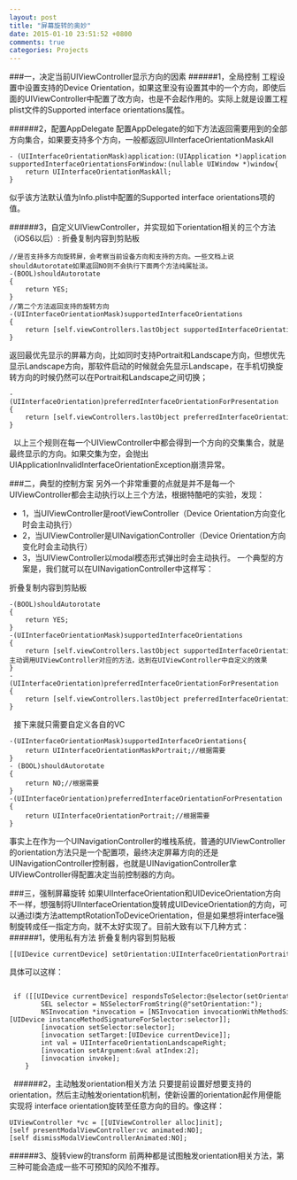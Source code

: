 ```yaml
---
layout: post
title: "屏幕旋转的奥妙"
date: 2015-01-10 23:51:52 +0800
comments: true
categories: Projects
---
```



###一，决定当前UIViewController显示方向的因素
######1，全局控制
工程设置中设置支持的Device Orientation，如果这里没有设置其中的一个方向，即使后面的UIViewController中配置了改方向，也是不会起作用的。实际上就是设置工程plist文件的Supported interface orientations属性。

######2，配置AppDelegate
配置AppDelegate的如下方法返回需要用到的全部方向集合，如果要支持多个方向，一般都返回UIInterfaceOrientationMaskAll

	- (UIInterfaceOrientationMask)application:(UIApplication *)application supportedInterfaceOrientationsForWindow:(nullable UIWindow *)window{
		return UIInterfaceOrientationMaskAll;
	}
似乎该方法默认值为Info.plist中配置的Supported interface orientations项的值。

######3，自定义UIViewController，并实现如下orientation相关的三个方法（iOS6以后）:
折叠复制内容到剪贴板

	//是否支持多方向旋转屏，会考察当前设备方向和支持的方向。一些文档上说shouldAutorotate如果返回NO则不会执行下面两个方法纯属扯淡。  
	-(BOOL)shouldAutorotate  
	{  
	    return YES;  
	}  
	//第二个方法返回支持的旋转方向  
	-(UIInterfaceOrientationMask)supportedInterfaceOrientations  
	{  
	    return [self.viewControllers.lastObject supportedInterfaceOrientations];  
	}  
返回最优先显示的屏幕方向，比如同时支持Portrait和Landscape方向，但想优先显示Landscape方向，那软件启动的时候就会先显示Landscape，在手机切换旋转方向的时候仍然可以在Portrait和Landscape之间切换；  

	-(UIInterfaceOrientation)preferredInterfaceOrientationForPresentation  
	{  
	    return [self.viewControllers.lastObject preferredInterfaceOrientationForPresentation];  
	}  
 
以上三个规则在每一个UIViewController中都会得到一个方向的交集集合，就是最终显示的方向。如果交集为空，会抛出UIApplicationInvalidInterfaceOrientationException崩溃异常。

###二，典型的控制方案
另外一个非常重要的点就是并不是每一个UIViewController都会主动执行以上三个方法，根据特酷吧的实验，发现：

* 1，当UIViewController是rootViewController（Device Orientation方向变化时会主动执行）
* 2，当UIViewController是UINavigationController（Device Orientation方向变化时会主动执行）
* 3，当UIViewController以modal模态形式弹出时会主动执行。
一个典型的方案是，我们就可以在UINavigationController中这样写：

折叠复制内容到剪贴板

	-(BOOL)shouldAutorotate  
	{  
	    return YES;  
	}  
	-(UIInterfaceOrientationMask)supportedInterfaceOrientations  
	{  
	    return [self.viewControllers.lastObject supportedInterfaceOrientations];//主动调用UIViewController对应的方法，达到在UIViewController中自定义的效果  
	}  
	-(UIInterfaceOrientation)preferredInterfaceOrientationForPresentation  
	{  
	    return [self.viewControllers.lastObject preferredInterfaceOrientationForPresentation];  
	}  
 
接下来就只需要自定义各自的VC

	-(UIInterfaceOrientationMask)supportedInterfaceOrientations{
	    return UIInterfaceOrientationMaskPortrait;//根据需要
	}
	- (BOOL)shouldAutorotate
	{
	    return NO;//根据需要
	}
	-(UIInterfaceOrientation)preferredInterfaceOrientationForPresentation
	{
	    return UIInterfaceOrientationPortrait;//根据需要
	}
事实上在作为一个UINavigationController的堆栈系统，普通的UIViewController的orientation方法只是一个配置项，最终决定屏幕方向的还是UINavigationController控制器，也就是UINavigationController拿UIViewController得配置决定当前控制器的方向。

###三，强制屏幕旋转
如果UIInterfaceOrientation和UIDeviceOrientation方向不一样，想强制将UIInterfaceOrientation旋转成UIDeviceOrientation的方向，可以通过l类方法attemptRotationToDeviceOrientation，但是如果想将interface强制旋转成任一指定方向，就不太好实现了。目前大致有以下几种方式：
######1，使用私有方法
折叠复制内容到剪贴板

	[[UIDevice currentDevice] setOrientation:UIInterfaceOrientationPortrait];  
具体可以这样：  
			
			 if ([[UIDevice currentDevice] respondsToSelector:@selector(setOrientation:)]) {  
	        SEL selector = NSSelectorFromString(@"setOrientation:");  
	        NSInvocation *invocation = [NSInvocation invocationWithMethodSignature:[UIDevice instanceMethodSignatureForSelector:selector]];  
	        [invocation setSelector:selector];  
	        [invocation setTarget:[UIDevice currentDevice]];  
	        int val = UIInterfaceOrientationLandscapeRight;  
	        [invocation setArgument:&val atIndex:2];  
	        [invocation invoke];  
	    }  
 
######2，主动触发orientation相关方法
只要提前设置好想要支持的orientation，然后主动触发orientation机制，使新设置的orientation起作用便能实现将 interface orientation旋转至任意方向的目的。像这样：

	UIViewController *vc = [[UIViewController alloc]init]; 
	[self presentModalViewController:vc animated:NO]; 
	[self dismissModalViewControllerAnimated:NO]; 

######3、旋转view的transform
前两种都是试图触发orientation相关方法，第三种可能会造成一些不可预知的风险不推荐。